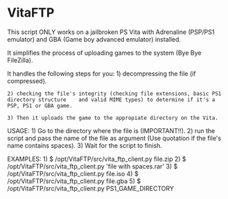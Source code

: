 # VitaFTP

This script ONLY works on a jailbroken PS Vita with Adrenaline (PSP/PS1 emulator) and GBA (Game boy advanced emulator) installed.

It simplifies the process of uploading games to the system (Bye Bye FileZilla). 

It handles the following steps for you:
    1) decompressing the file (if compressed).
    
    2) checking the file's integrity (checking file extensions, basic PS1 directory structure    and valid MIME types) to determine if it's a PSP, PS1 or GBA game.

    3) Then it uploads the game to the appropiate directory on the Vita.

USAGE:
    1) Go to the directory where the file is (IMPORTANT!!).
    2) run the script and pass the name of the file as argument (Use quotation if the file's name contains spaces).
    3) Wait for the script to finish.

EXAMPLES:
    1)
        $ /opt/VitaFTP/src/vita_ftp_client.py file.zip
    2) 
        $ /opt/VitaFTP/src/vita_ftp_client.py 'file with spaces.rar'
    3) 
        $ /opt/VitaFTP/src/vita_ftp_client.py file.iso
    4)
        $ /opt/VitaFTP/src/vita_ftp_client.py file.gba
    5)
        $ /opt/VitaFTP/src/vita_ftp_client.py PS1_GAME_DIRECTORY